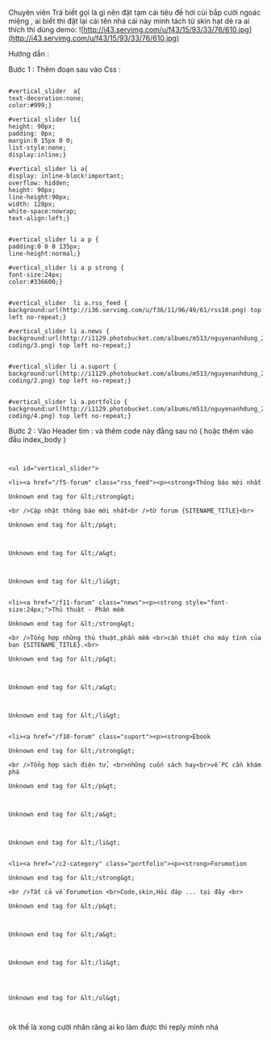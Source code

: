 Chuyên viên
Trả biết gọi là gì nên đặt tạm cái tiêu đề hơi cùi bắp cười ngoác miệng , ai biết thì đặt lại cái tên nhá
cái này mình tách từ skin hạt dẻ ra ai thích thì dùng
demo:   ![http://i43.servimg.com/u/f43/15/93/33/76/610.jpg](http://i43.servimg.com/u/f43/15/93/33/76/610.jpg)



Hướng dẫn :

Bước 1 :
Thêm đoạn sau vào Css :

```

#vertical_slider  a{
text-decoration:none;
color:#999;}

#vertical_slider li{
height: 90px;
padding: 0px;
margin:0 15px 0 0;
list-style:none;
display:inline;}

#vertical_slider li a{
display: inline-block!important;
overflow: hidden;
height: 90px;
line-height:90px;
width: 128px;
white-space:nowrap;
text-align:left;}


#vertical_slider li a p {
padding:0 0 0 135px;
line-height:normal;}

#vertical_slider li a p strong {
font-size:24px;
color:#336600;}


#vertical_slider  li a.rss_feed {
background:url(http://i36.servimg.com/u/f36/11/96/49/61/rss10.png) top left no-repeat;}

#vertical_slider li a.news {
background:url(http://i1129.photobucket.com/albums/m513/nguyenanhdung_2010/skin%20fg-coding/3.png) top left no-repeat;}


#vertical_slider li a.suport {
background:url(http://i1129.photobucket.com/albums/m513/nguyenanhdung_2010/skin%20fg-coding/2.png) top left no-repeat;}


#vertical_slider li a.portfolio {
background:url(http://i1129.photobucket.com/albums/m513/nguyenanhdung_2010/skin%20fg-coding/4.png) top left no-repeat;}

```

Bước 2 : Vào Header tìm : và thêm code này đằng sau nó ( hoặc thêm vào đầu index\_body )

```


<ul id="vertical_slider">

<li><a href="/f5-forum" class="rss_feed"><p><strong>Thông báo mới nhất

Unknown end tag for &lt;/strong&gt;

<br />Cập nhật thông báo mới nhất<br />từ forum {SITENAME_TITLE}<br> 

Unknown end tag for &lt;/p&gt;



Unknown end tag for &lt;/a&gt;



Unknown end tag for &lt;/li&gt;


<li><a href="/f11-forum" class="news"><p><strong style="font-size:24px;">Thủ thuật - Phần mềm

Unknown end tag for &lt;/strong&gt;

<br />Tổng hợp những thủ thuật,phần mềm <br>cần thiết cho máy tính của bạn {SITENAME_TITLE}.<br> 

Unknown end tag for &lt;/p&gt;



Unknown end tag for &lt;/a&gt;



Unknown end tag for &lt;/li&gt;


<li><a href="/f10-forum" class="suport"><p><strong>Ebook

Unknown end tag for &lt;/strong&gt;

<br />Tổng hợp sách điện tử, <br>những cuốn sách hay<br>về PC cần khám phá

Unknown end tag for &lt;/p&gt;



Unknown end tag for &lt;/a&gt;



Unknown end tag for &lt;/li&gt;


<li><a href="/c2-category" class="portfolio"><p><strong>Forumotion

Unknown end tag for &lt;/strong&gt;

<br />Tất cả về Forumotion <br>Code,skin,Hỏi đáp ... tại đây <br> 

Unknown end tag for &lt;/p&gt;



Unknown end tag for &lt;/a&gt;



Unknown end tag for &lt;/li&gt;




Unknown end tag for &lt;/ul&gt;



```

ok thế là xong cười nhăn răng ai ko làm được thì reply mình nhá
